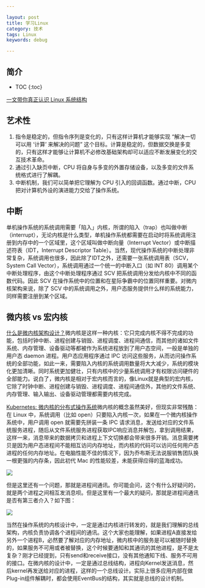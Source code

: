 ```yaml
---

layout: post
title: 学习Linux
category: 技术
tags: Linux
keywords: debug

---
```


## 简介

* TOC
{:toc}

[一文带你真正认识 Linux 系统结构](https://mp.weixin.qq.com/s/D9kahIenezVJDCj8pTyi4Q)

## 艺术性

1. 指令是稳定的，但指令序列是变化的，只有这样计算机才能够实现 “解决一切可以用 ‘计算’ 来解决的问题” 这个目标。计算是稳定的，但数据交换是多变的，只有这样才能够让计算机不必修改基础架构却可以适应不断发展变化的交互技术革命。
2. 通过引入缺页中断，CPU 将自身与多变的外置存储设备，以及多变的文件系统格式进行了解耦。
3. 中断机制，我们可以简单把它理解为 CPU 引入的回调函数。通过中断，CPU 把对计算机外设的演进能力交给了操作系统。

## 中断

单机操作系统的系统调用需要「陷入」内核，所谓的陷入（trap）也叫做中断（interrupt），无论内核是什么类型，单机操作系统都需要在启动时将系统调用注册到内存中的一个区域里，这个区域叫做中断向量（Interrupt Vector）或中断描述符表（IDT，Interrupt Descriptor Table）。当然，现代操作系统的中断处理非常复杂，系统调用也很多，因此除了IDT之外，还需要一张系统调用表（SCV，System Call Vector），系统调用通过一个统一的中断入口（如 INT 80）调用某个中断处理程序，由这个中断处理程序通过 SCV 把系统调用分发给内核中不同的函数代码。因此 SCV 在操作系统中的位置和在星际争霸中的位置同样重要。对微内核架构来说，除了 SCV 中的系统调用之外，用户态服务提供什么样的系统能力，同样需要注册到某个区域。

## 微内核 vs 宏内核

[什么是微内核架构设计？](https://mp.weixin.qq.com/s/V8jwHxvd7WzoiPUe6QENGg)微内核是这样一种内核：它只完成内核不得不完成的功能，包括时钟中断、进程创建与销毁、进程调度、进程间通信，而其他的诸如文件系统、内存管理、设备驱动等都被作为系统进程放到了用户态空间，一般是单独的用户态 daemon 进程。用户态应用程序通过 IPC 访问这些服务，从而访问操作系统的全部功能，如此一来，需要陷入内核的系统调用数量将大大减少，系统的模块化更加清晰。同时系统更加健壮，只有内核中的少量系统调用才有权限访问硬件的全部能力。说白了，微内核是相对于宏内核而言的，像Linux就是典型的宏内核，它除了时钟中断、进程创建与销毁、进程调度、进程间通信外，其他的文件系统、内存管理、输入输出、设备驱动管理都需要内核完成。

[Kubernetes: 微内核的分布式操作系统](https://mp.weixin.qq.com/s/xesu3S0Z4KSh1EsA3eDUqw)微内核的概念虽然美好，但现实非常残酷：在 Linux 中，系统调用（比如 open）只要陷入内核一次，如果在一个微内核操作系统中，用户调用 open 就需要先拼装一条 IPC 请求消息，发送给对应的文件系统服务进程，随后从文件系统服务进程获取IPC响应消息并解包，拿到调用结果，这样一来，消息带来的数据拷贝和进程上下文切换都会带来很多开销。消息需要拷贝是因为用户态进程间不能相互访问内存地址，而内核的代码可以访问任何用户态进程的任何内存地址。在电脑性能不佳的情况下，因为乔布斯无法说服销售团队换一根更强的内存条，因此初代 Mac 的性能较差，未能获得应得的蓝海成功。

![](/public/upload/linux/kernel_design.png)

但是这里还有一个问题，那就是进程间通讯。你可能会问，这个有什么好疑问的，就是两个进程之间相互发消息呗。但是这里有一个最大的疑问，那就是进程间通讯是否有第三者介入？如下图：

![](/public/upload/linux/communication_between_process.png)

当然在操作系统的内核设计中，一定是通过内核进行转发的，就是我们理解的总线架构，内核负责协调各个进程间的通讯。这个大家也能理解，如果进程A直接发给另外一个进程B，必然要了解对应的内存地址，微内核中的服务是可以被随时替换的，如果服务不可用或者被替换，这个时候要通知和其通讯的其他进程，是不是太复杂？刚才已经提到，只有send和receive接口，没有其他通知下线、服务不可用的接口。在微内核的设计中，一定是通过总线结构，进程向Kernel发送消息，然后kernel再发送给对应的进程，这样的一个总线设计。实际上很多应用内部在做Plug-in组件解耦时，都会使用EventBus的结构，其实就是总线的设计机制。